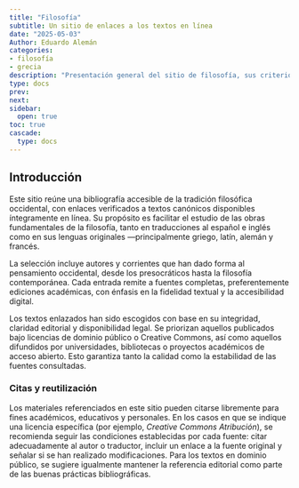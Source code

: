 ```yaml
---
title: "Filosofía"
subtitle: Un sitio de enlaces a los textos en línea
date: "2025-05-03"
Author: Eduardo Alemán
categories:
- filosofía
- grecia
description: "Presentación general del sitio de filosofía, sus criterios editoriales y orientación bibliográfica"
type: docs
prev: 
next: 
sidebar:
  open: true
toc: true
cascade:
  type: docs
---
```


## Introducción

Este sitio reúne una bibliografía accesible de la tradición filosófica occidental, con enlaces verificados a textos canónicos disponibles íntegramente en línea. Su propósito es facilitar el estudio de las obras fundamentales de la filosofía, tanto en traducciones al español e inglés como en sus lenguas originales —principalmente griego, latín, alemán y francés.

La selección incluye autores y corrientes que han dado forma al pensamiento occidental, desde los presocráticos hasta la filosofía contemporánea. Cada entrada remite a fuentes completas, preferentemente ediciones académicas, con énfasis en la fidelidad textual y la accesibilidad digital.

Los textos enlazados han sido escogidos con base en su integridad, claridad editorial y disponibilidad legal. Se priorizan aquellos publicados bajo licencias de dominio público o Creative Commons, así como aquellos difundidos por universidades, bibliotecas o proyectos académicos de acceso abierto. Esto garantiza tanto la calidad como la estabilidad de las fuentes consultadas.

### Citas y reutilización

Los materiales referenciados en este sitio pueden citarse libremente para fines académicos, educativos y personales. En los casos en que se indique una licencia específica (por ejemplo, *Creative Commons Atribución*), se recomienda seguir las condiciones establecidas por cada fuente: citar adecuadamente al autor o traductor, incluir un enlace a la fuente original y señalar si se han realizado modificaciones. Para los textos en dominio público, se sugiere igualmente mantener la referencia editorial como parte de las buenas prácticas bibliográficas.